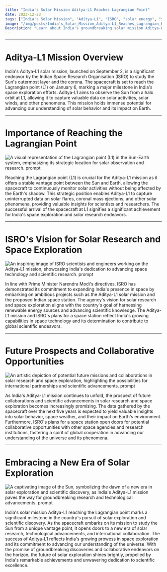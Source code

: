 ```yaml
---
title: "India's Solar Mission Aditya-L1 Reaches Lagrangian Point"
date: 2023-12-23
tags: ["India's Solar Mission", "Aditya-L1", "ISRO", "solar energy", "space exploration"]
image: "/img/posts/India's_Solar_Mission_Aditya-L1_Reaches_Lagrangian_Point/0.png"
Description: "Learn about India's groundbreaking solar mission Aditya-L1, its journey to the Lagrangian point, and the country's ambitious plans for space exploration and solar research."
---
```



---
# Aditya-L1 Mission Overview

India's Aditya-L1 solar mission, launched on September 2, is a significant endeavor by the Indian Space Research Organisation (ISRO) to study the Sun's outermost layer and the corona. The spacecraft is set to reach the Lagrangian point (L1) on January 6, marking a major milestone in India's space exploration efforts. Aditya-L1 aims to observe the Sun from a halo orbit at L1, allowing it to capture valuable data on solar activities, solar winds, and other phenomena. This mission holds immense potential for advancing our understanding of solar behavior and its impact on Earth.



---
# Importance of Reaching the Lagrangian Point

![A visual representation of the Lagrangian point (L1) in the Sun-Earth system, emphasizing its strategic location for solar observation and research. prompt](/img/posts/India's_Solar_Mission_Aditya-L1_Reaches_Lagrangian_Point/2.png "A visual representation of the Lagrangian point (L1) in the Sun-Earth system, emphasizing its strategic location for solar observation and research.")

Reaching the Lagrangian point (L1) is crucial for the Aditya-L1 mission as it offers a stable vantage point between the Sun and Earth, allowing the spacecraft to continuously monitor solar activities without being affected by the Earth's shadow. This strategic position enables Aditya-L1 to capture uninterrupted data on solar flares, coronal mass ejections, and other solar phenomena, providing valuable insights for scientists and researchers. The successful arrival of the spacecraft at L1 signifies a significant achievement for India's space exploration and solar research endeavors.



---
# ISRO's Vision for Solar Research and Space Exploration

![An inspiring image of ISRO scientists and engineers working on the Aditya-L1 mission, showcasing India's dedication to advancing space technology and scientific research. prompt](/img/posts/India's_Solar_Mission_Aditya-L1_Reaches_Lagrangian_Point/3.png "An inspiring image of ISRO scientists and engineers working on the Aditya-L1 mission, showcasing India's dedication to advancing space technology and scientific research.")

In line with Prime Minister Narendra Modi's directives, ISRO has demonstrated its commitment to expanding India's presence in space by embarking on ambitious projects such as the Aditya-L1 solar mission and the proposed Indian space station. The agency's vision for solar research and space exploration aligns with the country's goal of harnessing renewable energy sources and advancing scientific knowledge. The Aditya-L1 mission and ISRO's plans for a space station reflect India's growing capabilities in space technology and its determination to contribute to global scientific endeavors.



---
# Future Prospects and Collaborative Opportunities

![An artistic depiction of potential future missions and collaborations in solar research and space exploration, highlighting the possibilities for international partnerships and scientific advancements. prompt](/img/posts/India's_Solar_Mission_Aditya-L1_Reaches_Lagrangian_Point/4.png "An artistic depiction of potential future missions and collaborations in solar research and space exploration, highlighting the possibilities for international partnerships and scientific advancements.")

As India's Aditya-L1 mission continues to unfold, the prospect of future collaborations and scientific advancements in solar research and space exploration becomes increasingly promising. The data gathered by the spacecraft over the next five years is expected to yield valuable insights into solar behavior, space weather, and their impact on Earth's environment. Furthermore, ISRO's plans for a space station open doors for potential collaborative opportunities with other space agencies and research institutions, fostering a spirit of global cooperation in advancing our understanding of the universe and its phenomena.



---
# Embracing a New Era of Solar Exploration

![A captivating image of the Sun, symbolizing the dawn of a new era in solar exploration and scientific discovery, as India's Aditya-L1 mission paves the way for groundbreaking research and technological advancements. prompt](/img/posts/India's_Solar_Mission_Aditya-L1_Reaches_Lagrangian_Point/5.png "A captivating image of the Sun, symbolizing the dawn of a new era in solar exploration and scientific discovery, as India's Aditya-L1 mission paves the way for groundbreaking research and technological advancements.")

India's solar mission Aditya-L1 reaching the Lagrangian point marks a significant milestone in the country's pursuit of solar exploration and scientific discovery. As the spacecraft embarks on its mission to study the Sun from a unique vantage point, it opens doors to a new era of solar research, technological advancements, and international collaboration. The success of Aditya-L1 reflects India's growing prowess in space exploration and its commitment to advancing our understanding of the universe. With the promise of groundbreaking discoveries and collaborative endeavors on the horizon, the future of solar exploration shines brightly, propelled by India's remarkable achievements and unwavering dedication to scientific excellence.


